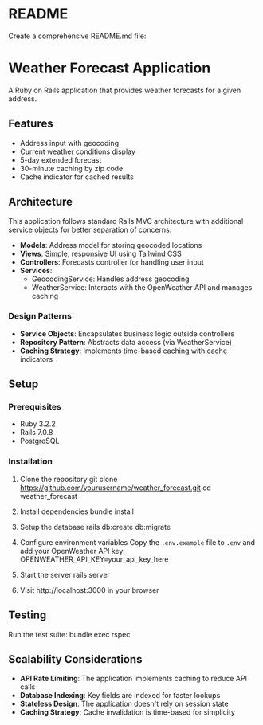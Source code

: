 # README

Create a comprehensive README.md file:

# Weather Forecast Application

A Ruby on Rails application that provides weather forecasts for a given address.

## Features

- Address input with geocoding
- Current weather conditions display
- 5-day extended forecast
- 30-minute caching by zip code
- Cache indicator for cached results

## Architecture

This application follows standard Rails MVC architecture with additional service objects for better separation of concerns:

- **Models**: Address model for storing geocoded locations
- **Views**: Simple, responsive UI using Tailwind CSS
- **Controllers**: Forecasts controller for handling user input
- **Services**:
  - GeocodingService: Handles address geocoding
  - WeatherService: Interacts with the OpenWeather API and manages caching

### Design Patterns

- **Service Objects**: Encapsulates business logic outside controllers
- **Repository Pattern**: Abstracts data access (via WeatherService)
- **Caching Strategy**: Implements time-based caching with cache indicators

## Setup

### Prerequisites

- Ruby 3.2.2
- Rails 7.0.8
- PostgreSQL

### Installation

1. Clone the repository
   git clone https://github.com/yourusername/weather_forecast.git cd weather_forecast

2. Install dependencies
   bundle install

3. Setup the database
   rails db:create db:migrate

4. Configure environment variables
   Copy the `.env.example` file to `.env` and add your OpenWeather API key:
   OPENWEATHER_API_KEY=your_api_key_here

5. Start the server
   rails server

6. Visit http://localhost:3000 in your browser

## Testing

Run the test suite:
bundle exec rspec

## Scalability Considerations

- **API Rate Limiting**: The application implements caching to reduce API calls
- **Database Indexing**: Key fields are indexed for faster lookups
- **Stateless Design**: The application doesn't rely on session state
- **Caching Strategy**: Cache invalidation is time-based for simplicity

